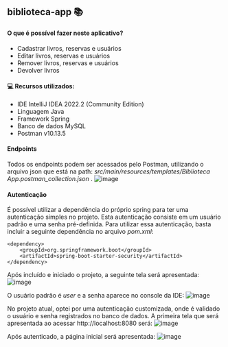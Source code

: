 ## biblioteca-app :books:

#### O que é possível fazer neste aplicativo?
- Cadastrar livros, reservas e usuários
- Editar livros, reservas e usuários
- Remover livros, reservas e usuários
- Devolver livros

#### :computer: Recursos utilizados:

- IDE IntelliJ IDEA 2022.2 (Community Edition)
- Linguagem Java
- Framework Spring
- Banco de dados MySQL
- Postman v10.13.5

#### Endpoints
Todos os endpoints podem ser acessados pelo Postman, utilizando o arquivo json que está na path: _src/main/resources/templates/Biblioteca App.postman_collection.json_ .
![image](https://github.com/nataliasuzuki/biblioteca-app/assets/61856025/24ae3bca-50c7-4ab1-9646-154510b622f9)

#### Autenticação
É possível utilizar a dependência do próprio spring para ter uma autenticação simples no projeto. Esta autenticação consiste em um usuário padrão e uma senha pré-definida.
Para utilizar essa autenticação, basta incluir a seguinte dependência no arquivo *pom.xml*:
```
<dependency>
    <groupId>org.springframework.boot</groupId>
    <artifactId>spring-boot-starter-security</artifactId>
</dependency>
```
Após incluído e iniciado o projeto, a seguinte tela será apresentada:
![image](https://github.com/nataliasuzuki/biblioteca-app/assets/61856025/d23a66dd-b5a0-4216-8778-721084753b25)

O usuário padrão é *user* e a senha aparece no console da IDE:
![image](https://github.com/nataliasuzuki/biblioteca-app/assets/61856025/9874e263-abc1-46a4-b79e-f35939fbd9fa)

No projeto atual, optei por uma autenticação customizada, onde é validado o usuário e senha registrados no banco de dados. A primeira tela que será apresentada ao acessar http://localhost:8080 será:
![image](https://github.com/nataliasuzuki/biblioteca-app/assets/61856025/bed056ac-9cc6-4f4b-bcfc-2107762a5885)

Após autenticado, a página inicial será apresentada:
![image](https://github.com/nataliasuzuki/biblioteca-app/assets/61856025/303782c7-5fdf-4cad-b435-02fef539f3cc)
